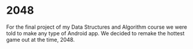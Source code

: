 # 2048
For the final project of my Data Structures and Algorithm course we were told to make any type of Android app. We decided to remake the hottest game out at the time, 2048.

